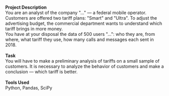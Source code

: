 **Project Description**\
You are an analyst of the company "..." — a federal mobile operator. Customers are offered two tariff plans: "Smart" and "Ultra". To adjust the advertising budget, the commercial department wants to understand which tariff brings in more money.\
You have at your disposal the data of 500 users "...": who they are, from where, what tariff they use, how many calls and messages each sent in 2018.\
\
**Task**\
You will have to make a preliminary analysis of tariffs on a small sample of customers. It is necessary to analyze the behavior of customers and make a conclusion — which tariff is better.\
\
**Tools Used**\
Python, Pandas, SciPy
